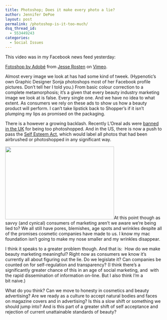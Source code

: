 ```yaml
---
title: Photoshop; Does it make every photo a lie?
author: Jennifer DePoe
layout: post
permalink: /photoshop-is-it-too-much/
dsq_thread_id:
  - 553449243
categories:
  - Social Issues
---
```

This video was in my Facebook news feed yesterday:



[Fotoshop by Adobé][1] from [Jesse Rosten][2] on [Vimeo][3].

Almost every image we look at has had some kind of tweek. (Hypenotic&#8217;s own Graphic Designer Sonja photoshops most of her Facebook profile pictures. Don&#8217;t tell her I told you.) From basic colour correction to a complete metamorphosis; it&#8217;s a given that every beauty industry marketing image we look at is false. Every single one. And we have no idea to what extent. As consumers we rely on these ads to show us how a beauty product will perform. I can&#8217;t take lipstick back to Shopper&#8217;s if it isn&#8217;t plumping my lips as promised on the packaging.

There is a however a growing backlash. Recently L&#8217;Oreal ads were <a href="http://www.pcworld.com/article/236808/julia_roberts_ad_banned_in_the_uk_for_abuse_of_photoshop.html" target="_blank">banned in the UK</a> for being too photoshopped. And in the US, there is now a push to pass the <a href="http://jezebel.com/5848194/concerned-parents-look-to-pass-the-self+esteem-act" target="_blank">Self Esteem Act</a>, which would label all photos that had been airbrushed or photoshopped in any significant way.

<a href="http://hypenotic.com/meaning-fulmarketing/8161/photoshop-is-it-too-much/attachment/realjodi_vs_photoshopjodi-4" rel="attachment wp-att-8214"><img class="alignleft  wp-image-8214" title="RealJodi_vs_PhotoshopJodi" src="http://hypenotic.com/wordpress/wp-content/uploads/2012/01/RealJodi_vs_PhotoshopJodi3-580x387.jpg" alt="" width="348" height="232" /></a>At this point though as savvy (and cynical) consumers of marketing aren&#8217;t we aware we&#8217;re being lied to? We all still have pores, blemishes, age spots and wrinkles despite all of the promises cosmetic companies have made to us. I know my mac foundation isn&#8217;t going to make my nose smaller and my wrinkles disappear.

I think it speaks to a greater problem though. And that is:  How do we make beauty marketing meaningful? Right now as consumers we know it&#8217;s currently all about figuring out the lie. Do we legislate it? Can companies be counted on for self-regulation and transparency? (I think there&#8217;s a significantly greater chance of this in an age of social marketing, and  with the rapid dissemination of information on-line. But I also think I&#8217;m a bit naive.)

What do you think? Can we move to honesty in cosmetics and beauty advertising? Are we ready as a culture to accept natural bodies and faces on magazine covers and in advertising? Is this a slow shift or something we should jump into? And is this part of a greater shift of self acceptance and rejection of current unattainable standards of beauty?

 [1]: http://vimeo.com/34813864
 [2]: http://vimeo.com/jesserosten
 [3]: http://vimeo.com